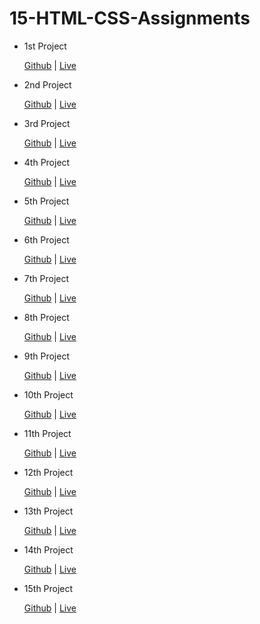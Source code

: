 # 15-HTML-CSS-Assignments

  - 1st Project

       [Github](https://github.com/avman1998/Trend-in-2025) | [Live](https://the-trends-2025.netlify.app/)
   
   
  - 2nd Project

       [Github](https://github.com/avman1998/Restaurant) | [Live](https://restaurant-website-by-aman.netlify.app/)
   
   
  - 3rd Project

      [Github](https://github.com/avman1998/Justice) | [Live](https://justice-ineuron.netlify.app/)
   
   
  - 4th Project

      [Github](https://github.com/avman1998/Digital-Marketing-Agency) | [Live](https://digital-marketing-agency-ineuron.netlify.app/)
   
   
  - 5th Project

       [Github](https://github.com/avman1998/web3) | [Live](https://web3-template.netlify.app/)
   
   
  - 6th Project

       [Github](https://github.com/avman1998/Monstera) | [Live](https://monstera-ineuron-by-aman.netlify.app/)
   
   
  - 7th Project

       [Github](https://github.com/avman1998/wireless-headphone) | [Live](https://wireless-headphone-store.netlify.app/)
  - 8th Project

       [Github](https://github.com/avman1998/Design-Landing-Page) | [Live](https://design-landing-page-ineuron.netlify.app/)
   
  - 9th Project

       [Github]() | [Live]()
   
 - 10th Project
 
      [Github](https://github.com/avman1998/HTML-CSS-10th-Project-Ineuron) | [Live](https://10proj.netlify.app/)
   
 - 11th Project

   [Github](https://github.com/avman1998/HTML-CSS-11Th-Project) | [Live](https://pro-11.netlify.app/)
 
 - 12th Project

   [Github](https://github.com/avman1998/HTML-CSS-12Th-Project) | [Live](https://12pro.netlify.app/)
   
 - 13th Project

   [Github]() | [Live]()
   
   
  
   
   
 - 14th Project

     [Github]() | [Live]()
   
   
 - 15th Project

     [Github](https://github.com/avman1998/HTML-CSS-15th-Project-Ineuron) | [Live](https://15pro.netlify.app/)
   
   
  
   

